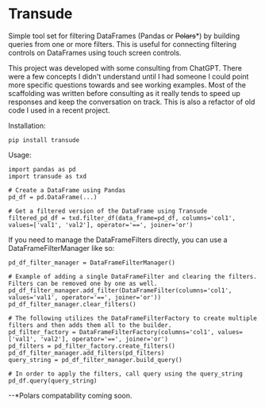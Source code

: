 # Transude
Simple tool set for filtering DataFrames (Pandas or ~~Polars~~*) by building queries from one or more filters.  This is useful for connecting filtering controls on DataFrames using touch screen controls.

This project was developed with some consulting from ChatGPT. There were a few concepts I didn't understand until I had someone I could point more specific questions towards and see working examples.
Most of the scaffolding was written before consulting as it really tends to speed up responses and keep the conversation on track.  This is also a refactor of old code I used in a recent project.

Installation:

    pip install transude

Usage:
    
    import pandas as pd
    import transude as txd
    
    # Create a DataFrame using Pandas
    pd_df = pd.DataFrame(...)
    
    # Get a filtered version of the DataFrame using Transude
    filtered_pd_df = txd.filter_df(data_frame=pd_df, columns='col1', values=['val1', 'val2'], operator='==', joiner='or')

If you need to manage the DataFrameFilters directly, you can use a DataFrameFilterManager like so:

    pd_df_filter_manager = DataFrameFilterManager()
    
    # Example of adding a single DataFrameFilter and clearing the filters.  Filters can be removed one by one as well.
    pd_df_filter_manager.add_filter(DataFrameFilter(columns='col1', values='val1', operator='==', joiner='or'))
    pd_df_filter_manager.clear_filters()

    # The following utilizes the DataFrameFilterFactory to create multiple filters and then adds them all to the builder.
    pd_filter_factory = DataFrameFilterFactory(columns='col1', values=['val1', 'val2'], operator='==', joiner='or')
    pd_filters = pd_filter_factory.create_filters()
    pd_df_filter_manager.add_filters(pd_filters)
    query_string = pd_df_filter_manager.build_query()

    # In order to apply the filters, call query using the query_string
    pd_df.query(query_string)

--*Polars compatability coming soon.
